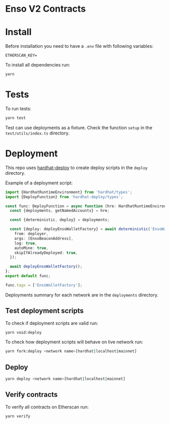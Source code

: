 # Enso V2 Contracts

# Install
Before installation you need to have a `.env` file with following variables:
```
ETHERSCAN_KEY=
```

To install all dependencies run:
```bash
yarn
```

# Tests
To run tests:
```bash
yarn test
```

Test can use deployments as a fixture. Check the function `setup` in the `test/utils/index.ts` directory.

# Deployment
This repo uses [hardhat-deploy](https://github.com/wighawag/hardhat-deploy) to create deploy scripts in the `deploy` directory. 

Example of a deployment script:
```typescript
import {HardhatRuntimeEnvironment} from 'hardhat/types';
import {DeployFunction} from 'hardhat-deploy/types';

const func: DeployFunction = async function (hre: HardhatRuntimeEnvironment) {
  const {deployments, getNamedAccounts} = hre;

  const {deterministic, deploy} = deployments;

  const {deploy: deployEnsoWalletFactory} = await deterministic('EnsoWalletFactory', {
    from: deployer,
    args: [EnsoBeaconAddress],
    log: true,
    autoMine: true,
    skipIfAlreadyDeployed: true,
  });

  await deployEnsoWalletFactory();
};
export default func;

func.tags = ['EnsoWalletFactory'];
```

Deployments summary for each network are in the `deployments` directory.

## Test deployment scripts
To check if deployment scripts are valid run:
```bash
yarn void:deploy
```

To check how deployment scripts will behave on live network run:
```bash
yarn fork:deploy <network name>[hardhat|localhost|mainnet]
```

## Deploy 
```bash
yarn deploy <network name>[hardhat|localhost|mainnet]
```

## Verify contracts 
To verify all contracts on Etherscan run:
```bash
yarn verify
```
